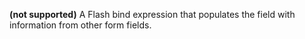 **(not supported)** 
A Flash bind expression that populates the field with information from other form fields.
